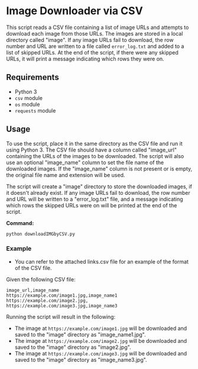 # Image Downloader via CSV
This script reads a CSV file containing a list of image URLs and attempts to download each image from those URLs. The images are stored in a local directory called "image". If any image URLs fail to download, the row number and URL are written to a file called `error_log.txt` and added to a list of skipped URLs. At the end of the script, if there were any skipped URLs, it will print a message indicating which rows they were on.

## Requirements
- Python 3
- `csv` module
- `os` module
- `requests` module

## Usage

To use the script, place it in the same directory as the CSV file and run it using Python 3. The CSV file should have a column called "image_url" containing the URLs of the images to be downloaded. The script will also use an optional "image_name" column to set the file name of the downloaded images. If the "image_name" column is not present or is empty, the original file name and extension will be used.

The script will create a "image" directory to store the downloaded images, if it doesn't already exist. If any image URLs fail to download, the row number and URL will be written to a "error_log.txt" file, and a message indicating which rows the skipped URLs were on will be printed at the end of the script.

**Command:**
```commandline
python downloadIMGbyCSV.py
```

### Example
- You can refer to the attached links.csv file for an example of the format of the CSV file.

Given the following CSV file:
```
image_url,image_name
https://example.com/image1.jpg,image_name1
https://example.com/image2.jpg,
https://example.com/image3.jpg,image_name3
```
Running the script will result in the following:

- The image at `https://example.com/image1.jpg` will be downloaded and saved to the "image" directory as "image_name1.jpg".
- The image at `https://example.com/image2.jpg` will be downloaded and saved to the "image" directory as "image2.jpg".
- The image at `https://example.com/image3.jpg` will be downloaded and saved to the "image" directory as "image_name3.jpg".
